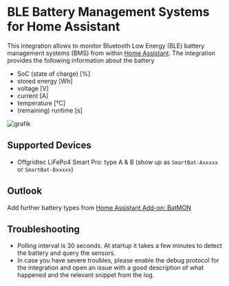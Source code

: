 # BLE Battery Management Systems for Home Assistant

This integration allows to monitor Bluetooth Low Energy (BLE) battery management systems (BMS) from within [Home Assistant](https://www.home-assistant.io/). The integration provides the following information about the battery
- SoC (state of charge) [%]
- stored energy [Wh]
- voltage [V]
- current [A]
- temperature [°C]
- (remaining) runtime [s]

![grafik](https://github.com/patman15/BLE_BMS-HA/assets/14628713/99088715-fa2d-4d3d-90a5-967a8bf08305)

## Supported Devices
- Offgridtec LiFePo4 Smart Pro: type A & B (show up as `SmartBat-Axxxxx` or `SmartBat-Bxxxxx`)

## Outlook
Add further battery types from [Home Assistant Add-on: BatMON](https://github.com/fl4p/batmon-ha)

## Troubleshooting
- Polling interval is 30 seconds. At startup it takes a few minutes to detect the battery and query the sensors.
- In case you have severe troubles, please enable the debug protocol for the integration and open an issue with a good description of what happened and the relevant snippet from the log.
